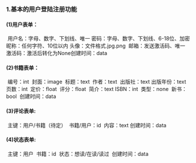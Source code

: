 ### 1.基本的用户登陆注册功能

#### (1)用户表单：
​            用户名：字母、数字、下划线、唯一
​            密码：字母、数字、下划线、6-18位、加密
​            昵称：任何字符、10位以内
​            头像：文件格式.jpg\.png
​            邮箱：发送激活码、唯一
​            激活码：激活后转化为None
​     	  创建时间：data

#### (2)书籍表单：
​     	  编号：int
​     	  封面：image
​           标题：text
​     	  作者：text
​           出版社：text
​     	  出版年份：text
​           页数：int
​     	  定价：float
​     	  评分：float
​     	  简介：text
​           ISBN：int
​     	  类型：none
​     	  新书：bool
​     	  创建时间：data


#### (3)评论表单:
​            主键：用户/书籍（待定）
​            书籍/用户：id
​            内容：text
​            创建时间：data


#### (4)状态表单:
​            主键：用户
​            书籍：id
​            状态：想读/在读/读过
​            创建时间：data